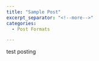 ```yaml
---
title: "Sample Post"
excerpt_separator: "<!--more-->"
categories:
  - Post Formats

---
```


test posting

```


